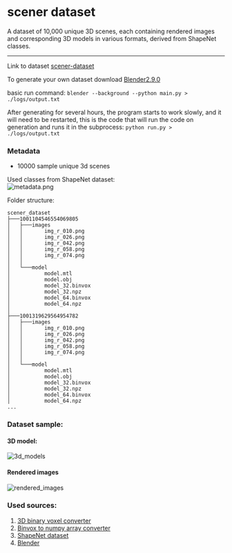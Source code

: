 # scener dataset

A dataset of 10,000 unique 3D scenes, each containing rendered images and corresponding 3D models in various formats, derived from ShapeNet classes.

<hr>

Link to dataset [scener-dataset](https://github.com/imangali01/scener-dataset/releases/tag/v1.0)

To generate your own dataset download 
[Blender2.9.0](https://download.blender.org/release/Blender2.90/)

basic run command:
`blender --background --python main.py > ./logs/output.txt`

After generating for several hours, the program starts to work slowly, and it will need to be restarted, this is the code that will run the code on generation and runs it in the subprocess:
`python run.py > ./logs/output.txt`

### Metadata
- 10000 sample unique 3d scenes

Used classes from ShapeNet dataset:<br>
![metadata.png](https://github.com/imangali01/scener-dataset/blob/main/images/metadata.png)

Folder structure:
```
scener_dataset
├───1001104546554069805
│   ├───images
│   │       img_r_010.png
│   │       img_r_026.png
│   │       img_r_042.png
│   │       img_r_058.png
│   │       img_r_074.png
│   │
│   └───model
│           model.mtl
│           model.obj
│           model_32.binvox
│           model_32.npz
│           model_64.binvox
│           model_64.npz
│
├───1001319629564954782
│   ├───images
│   │       img_r_010.png
│   │       img_r_026.png
│   │       img_r_042.png
│   │       img_r_058.png
│   │       img_r_074.png
│   │
│   └───model
│           model.mtl
│           model.obj
│           model_32.binvox
│           model_32.npz
│           model_64.binvox
│           model_64.npz
...
```

### Dataset sample:<br>

#### 3D model:
![3d_models](https://github.com/imangali01/scener-dataset/blob/main/images/3d_models.png)

#### Rendered images
![rendered_images](https://github.com/imangali01/scener-dataset/blob/main/images/rendered_images.png)


### Used sources:
1. [3D binary voxel converter](https://www.patrickmin.com/binvox/)
2. [Binvox to numpy array converter](https://dimatura.net/misc_projects/binvox_rw_py/)
3. [ShapeNet dataset](https://shapenet.org/)
4. [Blender](https://download.blender.org/release/Blender2.90/])
